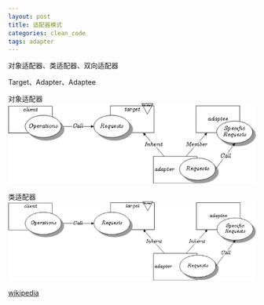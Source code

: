 ```yaml
---
layout: post
title: 适配器模式
categories: clean_code
tags: adapter
---
```


对象适配器、类适配器、双向适配器

Target、Adapter、Adaptee

对象适配器
![对象适配器](/images/design_pattern/object_adapter.png)

类适配器
![类适配器](/images/design_pattern/class_adapter.png)

[wikipedia](https://en.wikipedia.org/wiki/Adapter_pattern)
